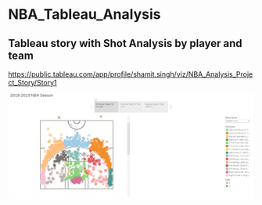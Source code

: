 # NBA_Tableau_Analysis

## Tableau story with Shot Analysis by player and team

https://public.tableau.com/app/profile/shamit.singh/viz/NBA_Analysis_Project_Story/Story1


![alt text](https://github.com/shamit24/NBA_Tableau_Analysis/blob/main/Shot%20Analysis%20by%20Player.png "Shot Chart per Player")

